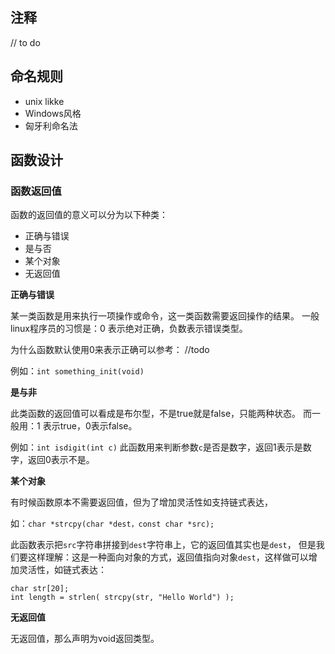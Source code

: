 
## 注释

// to do

## 命名规则


* unix likke
* Windows风格
* 匈牙利命名法

## 函数设计

### 函数返回值

函数的返回值的意义可以分为以下种类：
* 正确与错误
* 是与否
* 某个对象
* 无返回值

**正确与错误**

某一类函数是用来执行一项操作或命令，这一类函数需要返回操作的结果。
一般linux程序员的习惯是：0 表示绝对正确，负数表示错误类型。

为什么函数默认使用0来表示正确可以参考：
//todo

例如：`int something_init(void)`

**是与非**

此类函数的返回值可以看成是布尔型，不是true就是false，只能两种状态。
而一般用：1 表示true，0表示false。

例如：`int isdigit(int c)`
此函数用来判断参数`c`是否是数字，返回1表示是数字，返回0表示不是。

**某个对象**

有时候函数原本不需要返回值，但为了增加灵活性如支持链式表达，

如：`char *strcpy(char *dest，const char *src);`

此函数表示把`src`字符串拼接到`dest`字符串上，它的返回值其实也是`dest`，
但是我们要这样理解：这是一种面向对象的方式，返回值指向对象`dest`，这样做可以增加灵活性，如链式表达：

```
char str[20];
int length = strlen( strcpy(str, "Hello World") );
```

**无返回值**

无返回值，那么声明为void返回类型。

